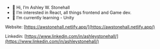 - 👋 Hi, I’m Ashley W. Stonehall
- 👀 I’m interested in React, all things frontend and Game dev.
- 🌱 I’m currently learning - Unity

Website: [https://awstonehall.netlify.app/](https://awstonehall.netlify.app/)

Linkedin: [https://www.linkedin.com/in/ashleystonehall/](https://www.linkedin.com/in/ashleystonehall/) 

<!---
astonehall/astonehall is a ✨ special ✨ repository because its `README.md` (this file) appears on your GitHub profile.
You can click the Preview link to take a look at your changes.
--->
